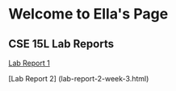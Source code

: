 # Welcome to Ella's Page

## CSE 15L Lab Reports
[Lab Report 1](lab-report-1-week-0.html)

[Lab Report 2] (lab-report-2-week-3.html)

